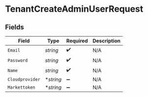 # TenantCreateAdminUserRequest


## Fields

| Field              | Type               | Required           | Description        |
| ------------------ | ------------------ | ------------------ | ------------------ |
| `Email`            | *string*           | :heavy_check_mark: | N/A                |
| `Password`         | *string*           | :heavy_check_mark: | N/A                |
| `Name`             | *string*           | :heavy_check_mark: | N/A                |
| `Cloudprovider`    | **string*          | :heavy_minus_sign: | N/A                |
| `Markettoken`      | **string*          | :heavy_minus_sign: | N/A                |